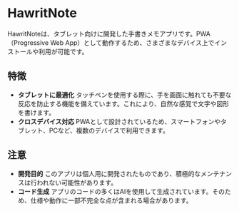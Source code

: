 # HawritNote

HawritNoteは、タブレット向けに開発した手書きメモアプリです。PWA（Progressive Web App）として動作するため、さまざまなデバイス上でインストールや利用が可能です。

## 特徴

- **タブレットに最適化**
    タッチペンを使用する際に、手を画面に触れても不要な反応を防止する機能を備えています。これにより、自然な感覚で文字や図形を書けます。
- **クロスデバイス対応**
    PWAとして設計されているため、スマートフォンやタブレット、PCなど、複数のデバイスで利用できます。

## 注意

- **開発目的**
    このアプリは個人用に開発されたものであり、積極的なメンテナンスは行われない可能性があります。
- **コード生成**
    アプリのコードの多くはAIを使用して生成されています。そのため、仕様や動作に一部不完全な点が含まれる場合があります。
